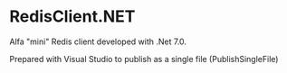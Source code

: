 # RedisClient.NET

Alfa "mini" Redis client developed with .Net 7.0.

Prepared with Visual Studio to publish as a single file  (PublishSingleFile)
